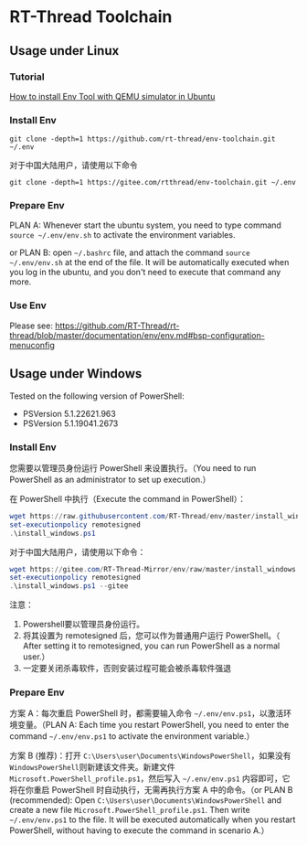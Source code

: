 # RT-Thread Toolchain

## Usage under Linux

### Tutorial

[How to install Env Tool with QEMU simulator in Ubuntu](https://github.com/RT-Thread/rt-thread/blob/master/documentation/quick-start/quick_start_qemu/quick_start_qemu_linux.md)

### Install Env

```
git clone -depth=1 https://github.com/rt-thread/env-toolchain.git ~/.env
```

对于中国大陆用户，请使用以下命令

```
git clone -depth=1 https://gitee.com/rtthread/env-toolchain.git ~/.env
```

### Prepare Env

PLAN A: Whenever start the ubuntu system, you need to type command `source ~/.env/env.sh` to activate the environment variables.

or PLAN B: open `~/.bashrc` file, and attach the command `source ~/.env/env.sh` at the end of the file. It will be automatically executed when you log in the ubuntu, and you don't need to execute that command any more.

### Use Env

Please see: <https://github.com/RT-Thread/rt-thread/blob/master/documentation/env/env.md#bsp-configuration-menuconfig>

## Usage under Windows

Tested on the following version of PowerShell:

- PSVersion                      5.1.22621.963
- PSVersion                      5.1.19041.2673

### Install Env

您需要以管理员身份运行 PowerShell 来设置执行。（You need to run PowerShell as an administrator to set up execution.）

在 PowerShell 中执行（Execute the command in PowerShell）：

```powershell
wget https://raw.githubusercontent.com/RT-Thread/env/master/install_windows.ps1 -O install_windows.ps1
set-executionpolicy remotesigned
.\install_windows.ps1
```

对于中国大陆用户，请使用以下命令：

```powershell
wget https://gitee.com/RT-Thread-Mirror/env/raw/master/install_windows.ps1 -O install_windows.ps1
set-executionpolicy remotesigned
.\install_windows.ps1 --gitee
```

注意：

1. Powershell要以管理员身份运行。
2. 将其设置为 remotesigned 后，您可以作为普通用户运行 PowerShell。（ After setting it to remotesigned, you can run PowerShell as a normal user.）
3. 一定要关闭杀毒软件，否则安装过程可能会被杀毒软件强退

### Prepare Env

方案 A：每次重启 PowerShell 时，都需要输入命令 `~/.env/env.ps1`，以激活环境变量。（PLAN A: Each time you restart PowerShell, you need to enter the command `~/.env/env.ps1` to activate the environment variable.）

方案 B (推荐)：打开 `C:\Users\user\Documents\WindowsPowerShell`，如果没有`WindowsPowerShell`则新建该文件夹。新建文件 `Microsoft.PowerShell_profile.ps1`，然后写入 `~/.env/env.ps1` 内容即可，它将在你重启 PowerShell 时自动执行，无需再执行方案 A 中的命令。（or PLAN B (recommended): Open `C:\Users\user\Documents\WindowsPowerShell` and create a new file `Microsoft.PowerShell_profile.ps1`. Then write `~/.env/env.ps1` to the file. It will be executed automatically when you restart PowerShell, without having to execute the command in scenario A.）
